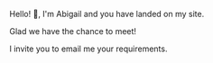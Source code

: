  
Hello! 👋, I'm Abigail and you have landed on my site. 

Glad we have the chance to meet! 

I invite you to email me your requirements.

